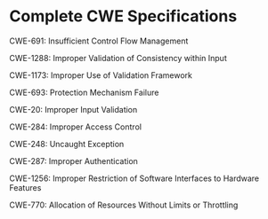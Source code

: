 

# Complete CWE Specifications

CWE-691: Insufficient Control Flow Management

CWE-1288: Improper Validation of Consistency within Input

CWE-1173: Improper Use of Validation Framework

CWE-693: Protection Mechanism Failure

CWE-20: Improper Input Validation

CWE-284: Improper Access Control

CWE-248: Uncaught Exception

CWE-287: Improper Authentication

CWE-1256: Improper Restriction of Software Interfaces to Hardware Features

CWE-770: Allocation of Resources Without Limits or Throttling